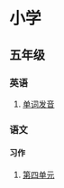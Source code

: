 # 小学

## 五年级

### 英语

1. [单词发音](./primary/5-second/english/单词发音总结.md)

### 语文

#### 习作

1. [第四单元](./primary/5-second/chinese/4单元习作.md)
